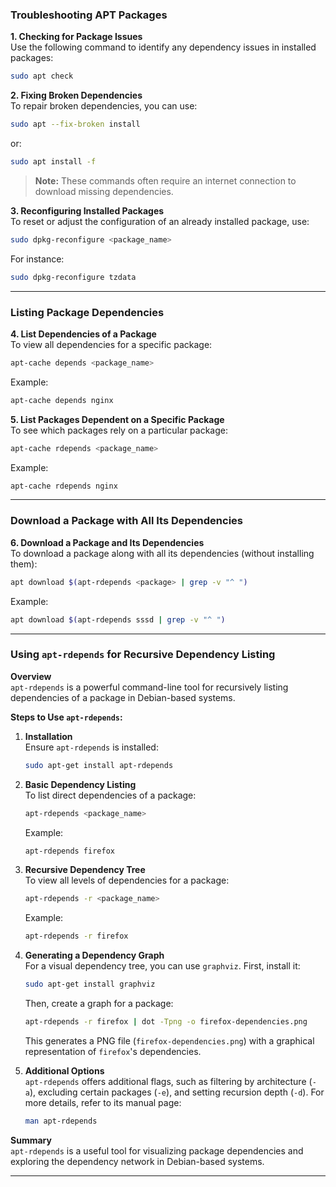 ### Troubleshooting APT Packages

**1. Checking for Package Issues**  
Use the following command to identify any dependency issues in installed packages:
```bash
sudo apt check
```

**2. Fixing Broken Dependencies**  
To repair broken dependencies, you can use:
```bash
sudo apt --fix-broken install
```
or:
```bash
sudo apt install -f
```
> **Note:** These commands often require an internet connection to download missing dependencies.

**3. Reconfiguring Installed Packages**  
To reset or adjust the configuration of an already installed package, use:
```bash
sudo dpkg-reconfigure <package_name>
```
For instance:
```bash
sudo dpkg-reconfigure tzdata
```

---

### Listing Package Dependencies

**4. List Dependencies of a Package**  
To view all dependencies for a specific package:
```bash
apt-cache depends <package_name>
```
Example:
```bash
apt-cache depends nginx
```

**5. List Packages Dependent on a Specific Package**  
To see which packages rely on a particular package:
```bash
apt-cache rdepends <package_name>
```
Example:
```bash
apt-cache rdepends nginx
```

---

### Download a Package with All Its Dependencies

**6. Download a Package and Its Dependencies**  
To download a package along with all its dependencies (without installing them):
```bash
apt download $(apt-rdepends <package> | grep -v "^ ")
```
Example:
```bash
apt download $(apt-rdepends sssd | grep -v "^ ")
```

---

### Using `apt-rdepends` for Recursive Dependency Listing

**Overview**  
`apt-rdepends` is a powerful command-line tool for recursively listing dependencies of a package in Debian-based systems.

**Steps to Use `apt-rdepends`:**

1. **Installation**  
   Ensure `apt-rdepends` is installed:
   ```bash
   sudo apt-get install apt-rdepends
   ```

2. **Basic Dependency Listing**  
   To list direct dependencies of a package:
   ```bash
   apt-rdepends <package_name>
   ```
   Example:
   ```bash
   apt-rdepends firefox
   ```

3. **Recursive Dependency Tree**  
   To view all levels of dependencies for a package:
   ```bash
   apt-rdepends -r <package_name>
   ```
   Example:
   ```bash
   apt-rdepends -r firefox
   ```

4. **Generating a Dependency Graph**  
   For a visual dependency tree, you can use `graphviz`. First, install it:
   ```bash
   sudo apt-get install graphviz
   ```
   Then, create a graph for a package:
   ```bash
   apt-rdepends -r firefox | dot -Tpng -o firefox-dependencies.png
   ```
   This generates a PNG file (`firefox-dependencies.png`) with a graphical representation of `firefox`'s dependencies.

5. **Additional Options**  
   `apt-rdepends` offers additional flags, such as filtering by architecture (`-a`), excluding certain packages (`-e`), and setting recursion depth (`-d`). For more details, refer to its manual page:
   ```bash
   man apt-rdepends
   ```

**Summary**  
`apt-rdepends` is a useful tool for visualizing package dependencies and exploring the dependency network in Debian-based systems.

---
